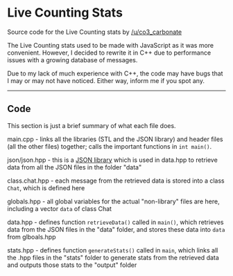 # Live Counting Stats

Source code for the Live Counting stats by [/u/co3_carbonate](https://www.reddit.com/user/co3_carbonate/)

The Live Counting stats used to be made with JavaScript as it was more convenient. However, I decided to rewrite it in C++ due to performance issues with a growing database of messages.

Due to my lack of much experience with C++, the code may have bugs that I may or may not have noticed. Either way, inform me if you spot any.

---

## Code 

This section is just a brief summary of what each file does.

main.cpp - links all the libraries (STL and the JSON library) and header files (all the other files) together; calls the important functions in `int main()`.

json/json.hpp - this is a [JSON library](https://github.com/nlohmann/json) which is used in data.hpp to retrieve data from all the JSON files in the folder "data"

class.chat.hpp - each message from the retrieved data is stored into a class `Chat`, which is defined here

globals.hpp - all global variables for the actual "non-library" files are here, including a vector `data` of class Chat

data.hpp - defines function `retrieveData()` called in `main()`, which retrieves data from the JSON files in the "data" folder, and stores these data into `data` from glboals.hpp 

stats.hpp - defines function `generateStats()` called in `main`, which links all the .hpp files in the "stats" folder to generate stats from the retrieved data and outputs those stats to the "output" folder